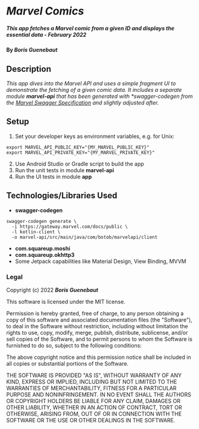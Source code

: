 # _Marvel Comics_

##### _This app fetches a Marvel comic from a given ID and displays the essential data - February 2022_

#### By _**Boris Guenebaut**_

## Description

_This app dives into the Marvel API and uses a simple fragment UI to demonstrate the fetching of a given comic data.
It includes a separate module **marvel-api** that has been generated with **swagger-codegen* from the [Marvel Swagger Specification](https://gateway.marvel.com/docs/public) and slightly adjusted after._

## Setup

1. Set your developer keys as environment variables, e.g. for Unix:
```
export MARVEL_API_PUBLIC_KEY="{MY_MARVEL_PUBLIC_KEY}"
export MARVEL_API_PRIVATE_KEY="{MY_MARVEL_PRIVATE_KEY}"
```
2. Use Android Studio or Gradle script to build the app
3. Run the unit tests in module **marvel-api**
4. Run the UI tests in module **app**

## Technologies/Libraries Used

* **swagger-codegen**
```
swagger-codegen generate \
  -i https://gateway.marvel.com/docs/public \
  -l kotlin-client \
  -o marvel-api/src/main/java/com/botob/marvelapi/client
```
* **com.squareup.moshi**
* **com.squareup.okhttp3**
* Some Jetpack capabilities like Material Design, View Binding, MVVM

### Legal

Copyright (c) 2022 **_Boris Guenebaut_**

This software is licensed under the MIT license.

Permission is hereby granted, free of charge, to any person obtaining a copy
of this software and associated documentation files (the "Software"), to deal
in the Software without restriction, including without limitation the rights
to use, copy, modify, merge, publish, distribute, sublicense, and/or sell
copies of the Software, and to permit persons to whom the Software is
furnished to do so, subject to the following conditions:

The above copyright notice and this permission notice shall be included in
all copies or substantial portions of the Software.

THE SOFTWARE IS PROVIDED "AS IS", WITHOUT WARRANTY OF ANY KIND, EXPRESS OR
IMPLIED, INCLUDING BUT NOT LIMITED TO THE WARRANTIES OF MERCHANTABILITY,
FITNESS FOR A PARTICULAR PURPOSE AND NONINFRINGEMENT. IN NO EVENT SHALL THE
AUTHORS OR COPYRIGHT HOLDERS BE LIABLE FOR ANY CLAIM, DAMAGES OR OTHER
LIABILITY, WHETHER IN AN ACTION OF CONTRACT, TORT OR OTHERWISE, ARISING FROM,
OUT OF OR IN CONNECTION WITH THE SOFTWARE OR THE USE OR OTHER DEALINGS IN
THE SOFTWARE.